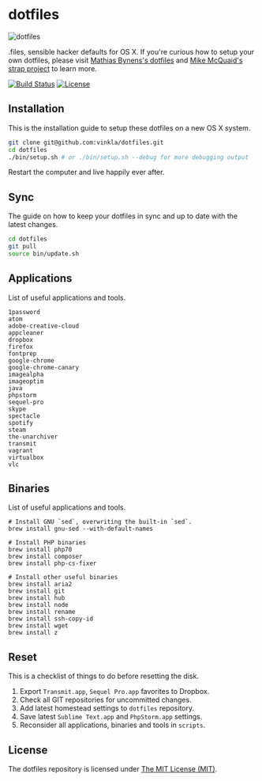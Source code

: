 # dotfiles

![dotfiles](https://cloud.githubusercontent.com/assets/499192/8982779/ab19893e-36c4-11e5-975b-86be2af72d86.png)

.files, sensible hacker defaults for OS X. If you're curious how to setup your own dotfiles, please visit [Mathias Bynens's dotfiles](https://github.com/mathiasbynens/dotfiles) and [Mike McQuaid's strap project](https://github.com/mikemcquaid/strap) to learn more.

[![Build Status](https://img.shields.io/travis/vinkla/dotfiles/master.svg?style=flat)](https://travis-ci.org/vinkla/dotfiles)
[![License](https://img.shields.io/github/license/vinkla/dotfiles.svg?style=flat)](https://github.com/vinkla/dotfiles/blob/master/LICENSE)

## Installation

This is the installation guide to setup these dotfiles on a new OS X system.

```bash
git clone git@github.com:vinkla/dotfiles.git
cd dotfiles
./bin/setup.sh # or ./bin/setup.sh --debug for more debugging output
```

Restart the computer and live happily ever after.

## Sync

The guide on how to keep your dotfiles in sync and up to date with the latest changes.

```bash
cd dotfiles
git pull
source bin/update.sh
```

## Applications

List of useful applications and tools.

```
1password
atom
adobe-creative-cloud
appcleaner
dropbox
firefox
fontprep
google-chrome
google-chrome-canary
imagealpha
imageoptim
java
phpstorm
sequel-pro
skype
spectacle
spotify
steam
the-unarchiver
transmit
vagrant
virtualbox
vlc
```

## Binaries

List of useful applications and tools.

```
# Install GNU `sed`, overwriting the built-in `sed`.
brew install gnu-sed --with-default-names

# Install PHP binaries
brew install php70
brew install composer
brew install php-cs-fixer

# Install other useful binaries
brew install aria2
brew install git
brew install hub
brew install node
brew install rename
brew install ssh-copy-id
brew install wget
brew install z
```
## Reset
This is a checklist of things to do before resetting the disk.

1. Export `Transmit.app`, `Sequel Pro.app` favorites to Dropbox.
2. Check all GIT repositories for uncommitted changes.
3. Add latest homestead settings to `dotfiles` repository.
4. Save latest `Sublime Text.app` and `PhpStorm.app` settings.
5. Reconsider all applications, binaries and tools in `scripts`.

## License

The dotfiles repository is licensed under [The MIT License (MIT)](LICENSE).
